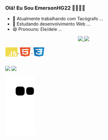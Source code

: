 ### Olá! Eu Sou EmersonHG22 👋👨🏻‍💻


- 🔭 Atualmente trabalhando com Tacógrafo ...
- 🌱 Estudando desenvolvimento Web ...
- 😄 Pronouns: Ele/dele ...


<div align="center">
  <a href="https://github.com/EmersonHG22">
  <img height="180em" src="https://github-readme-stats.vercel.app/api?username=EmersonHG22&show_icons=true&theme=dracula&include_all_commits=true&count_private=true"/>
  <img height="180em" src="https://github-readme-stats.vercel.app/api/top-langs/?username=EmersonHG22&layout=compact&langs_count=7&theme=dracula"/>
</div>
<div style="display: inline_block"><br>
  <img align="center" alt="Emerson-Js" height="30" width="40" src="https://raw.githubusercontent.com/devicons/devicon/master/icons/javascript/javascript-plain.svg">
  
  
  <img align="center" alt="Emerson-HTML" height="30" width="40" src="https://raw.githubusercontent.com/devicons/devicon/master/icons/html5/html5-original.svg">
  <img align="center" alt="Emerson-CSS" height="30" width="40" src="https://raw.githubusercontent.com/devicons/devicon/master/icons/css3/css3-original.svg">
  
  

</div>
  
  ##
 
<div> 
 
 
  
  <a href = "mailto:Programador007aprendiz@gmail.com"><img src="https://img.shields.io/badge/-Gmail-%23333?style=for-the-badge&logo=gmail&logoColor=white" target="_blank"></a>
  <a href="https://www.linkedin.com/in/emerson-henrique-007292212" target="_blank"><img src="https://img.shields.io/badge/-LinkedIn-%230077B5?style=for-the-badge&logo=linkedin&logoColor=white" target="_blank"></a> 
 
  ![Snake animation](https://github.com/EmersonHG22/EmersonHG22/blob/output/github-contribution-grid-snake.svg)
 
</div>
